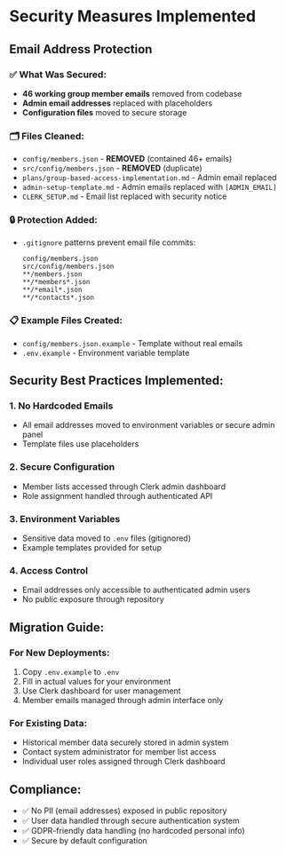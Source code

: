 # Security Measures Implemented

## Email Address Protection

### ✅ What Was Secured:
- **46 working group member emails** removed from codebase
- **Admin email addresses** replaced with placeholders
- **Configuration files** moved to secure storage

### 🗂️ Files Cleaned:
- `config/members.json` - **REMOVED** (contained 46+ emails)
- `src/config/members.json` - **REMOVED** (duplicate)
- `plans/group-based-access-implementation.md` - Admin email replaced
- `admin-setup-template.md` - Admin emails replaced with `[ADMIN_EMAIL]`
- `CLERK_SETUP.md` - Email list replaced with security notice

### 🔒 Protection Added:
- `.gitignore` patterns prevent email file commits:
  ```
  config/members.json
  src/config/members.json
  **/members.json
  **/*members*.json
  **/*email*.json
  **/*contacts*.json
  ```

### 📋 Example Files Created:
- `config/members.json.example` - Template without real emails
- `.env.example` - Environment variable template

## Security Best Practices Implemented:

### 1. **No Hardcoded Emails**
- All email addresses moved to environment variables or secure admin panel
- Template files use placeholders

### 2. **Secure Configuration**
- Member lists accessed through Clerk admin dashboard
- Role assignment handled through authenticated API

### 3. **Environment Variables**
- Sensitive data moved to `.env` files (gitignored)
- Example templates provided for setup

### 4. **Access Control**
- Email addresses only accessible to authenticated admin users
- No public exposure through repository

## Migration Guide:

### For New Deployments:
1. Copy `.env.example` to `.env`
2. Fill in actual values for your environment
3. Use Clerk dashboard for user management
4. Member emails managed through admin interface only

### For Existing Data:
- Historical member data securely stored in admin system
- Contact system administrator for member list access
- Individual user roles assigned through Clerk dashboard

## Compliance:
- ✅ No PII (email addresses) exposed in public repository
- ✅ User data handled through secure authentication system
- ✅ GDPR-friendly data handling (no hardcoded personal info)
- ✅ Secure by default configuration